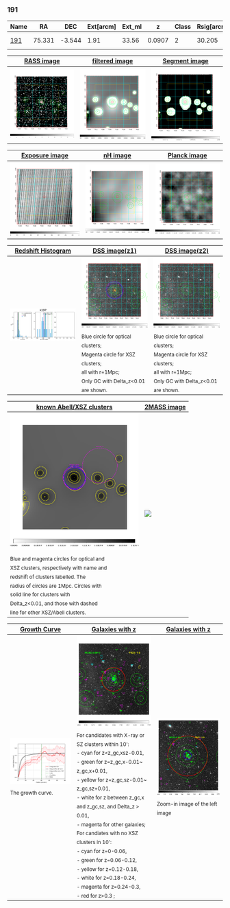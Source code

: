 <div STYLE="page-break-after: always;"></div>

### 191

|Name          |RA          |DEC      | Ext[arcm] | Ext_ml | z    | Class| Rsig[arcmin] | CRsig[c/s] | CR500[c/s] | R500[Mpc] |L500[erg/s]|F500[erg/s/cm^2]| M500[Msun]|Tx[keV]|beta|GC(XSZ,Delta_z<0.01)| GC(OPT,Delta_z<0.01)|GC|alias|
|--------------|------------|------------|---|---|-----------|--------|------|------|----|----|----|----|----|----|----|----|----|----|---|
|[191](script/191.md)     | 75.331       | -3.544       | 1.91    | 33.56   | 0.0907 | 2   | 30.205 |0.322 |0.289 |0.943 |1.083e+44 |5.257e-12 |2.598e+14 |3.971 |0.535 |Tar, |A, |Tar, A, |k197|

|[RASS image](../image/191/191_img.pdf)|[filtered image](../image/191/191_fil.pdf)|[Segment image](../image/191/191_seg.pdf)|
|-------------------|--------------------|-------------------|
| <img src="../image/191/191_img.png" width="300">  | <img src="../image/191/191_fil.png" width="300">   | <img src="../image/191/191_seg.png" width="300">  |

|[Exposure image](../image/191/191_mex.pdf)| [nH image](../image/191/191_nh.pdf)| [Planck image](../image/191/191_p.pdf)|
|-------------------|--------------------|-------------------|
|<img src="../image/191/191_mex.png" width="300">   | <img src="../image/191/191_nh.png" width="300">    | <img src="../image/191/191_p.png" width="300"> |

|[Redshift Histogram](../image/191/191_zg.pdf) | [DSS image(z1)](../image/191/191_dss_z1.pdf)      |  [DSS image(z2)](../image/191/191_dss_z2.pdf)    |
|-------------------|--------------------|-------------------|
|<img src="../image/191/191_zg.png" width="300"> |<img src="../image/191/191_dss_z1.png" width="300"> <sub><br>Blue circle for optical clusters; <br>Magenta circle for XSZ clusters; <br>all with r=1Mpc; <br>Only GC with Delta_z<0.01 are shown. </sub>| <img src="../image/191/191_dss_z2.png" width="300"><sub><br>Blue circle for optical clusters; <br>Magenta circle for XSZ clusters; <br>all with r=1Mpc; <br>Only GC with Delta_z<0.01 are shown. </sub> |

|[known Abell/XSZ clusters](../image/191/191_m.pdf) | [2MASS image](../image/191/191_2mass.pdf)      |
|-------------------|-------------------|
|<img src=../image/191/191_m.png width="300"> <sub><br>Blue and magenta circles for optical and <br>XSZ clusters, respectively with name and <br>redshift of clusters labelled. The <br>radius of circles are 1Mpc. Circles with <br>solid line for clusters with <br>Delta_z<0.01, and those with dashed <br>line for other XSZ/Abell clusters.        </sub>|<img src="../image/191/191_2mass.png" width="300">  |

|[Growth Curve](../image/191/191_gca_all.png) |[Galaxies with z](../image/191/191_opt_ned.pdf) |[Galaxies with z](../image/191/191_opt_ned_zoom.pdf) |
|-------------------|-------------------|-------------------|
| <img src="../image/191/191_gca_all.png" width="300"> <sub><br>The growth curve.</sub>| <img src=../image/191/191_opt_ned.png width="300"> <br><sub> For candidates with X-ray or SZ clusters within 10': <br> - cyan for z<z_gc,xsz-0.01, <br> - green for z=z_gc,x-0.01~ z_gc,x+0.01, <br> - yellow for z=z_gc,sz-0.01~ z_gc,sz+0.01, <br> - white for z between z_gc,x and z_gc,sz, and Delta_z > 0.01, <br> - magenta for other galaxies; <br>For candiates with no XSZ clusters in 10': <br> - cyan for z=0-0.06, <br> - green for z=0.06-0.12, <br> - yellow for z=0.12-0.18, <br> - white for z=0.18-0.24, <br> - magenta for z=0.24-0.3, <br> - red for z>0.3 ;  </sub>|<img src=../image/191/191_opt_ned_zoom.png width="300">  <br><sub> Zoom-in image of the left image</sub>|




